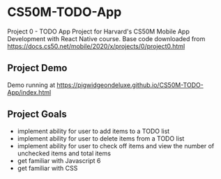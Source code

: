 # CS50M-TODO-App
Project 0 - TODO App
Project for Harvard's CS50M Mobile App Development with React Native course.
Base code downloaded from https://docs.cs50.net/mobile/2020/x/projects/0/project0.html 

## Project Demo
Demo running at https://pigwidgeondeluxe.github.io/CS50M-TODO-App/index.html

## Project Goals
- implement ability for user to add items to a TODO list
- implement ability for user to delete items from a TODO list
- implement ability for user to check off items and view the number of unchecked items and total items
- get familiar with Javascript 6
- get familiar with CSS
